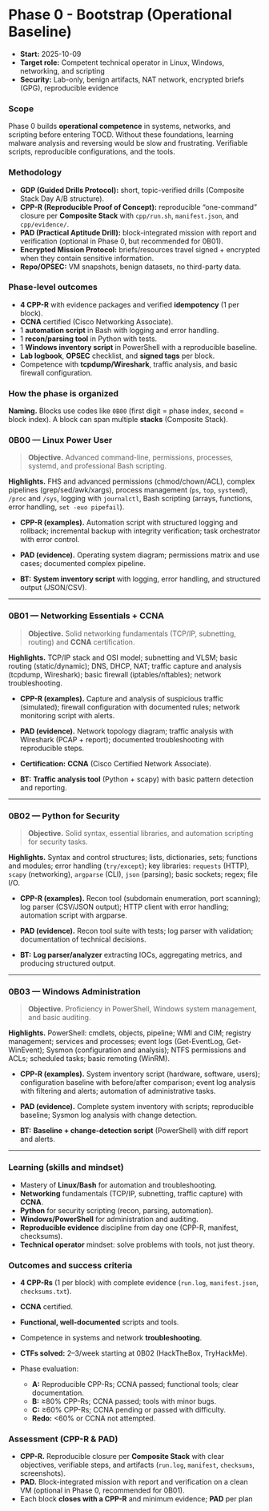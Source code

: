 # Phase 0 - Bootstrap (Operational Baseline)

- **Start:** 2025-10-09
- **Target role:** Competent technical operator in Linux, Windows, networking, and scripting
- **Security:** Lab-only, benign artifacts, NAT network, encrypted briefs (GPG), reproducible evidence

### Scope

Phase 0 builds **operational competence** in systems, networks, and scripting before entering TOCD. Without these foundations, learning malware analysis and reversing would be slow and frustrating. Verifiable scripts, reproducible configurations, and the tools.

### Methodology

* **GDP (Guided Drills Protocol):** short, topic-verified drills (Composite Stack Day A/B structure).
* **CPP-R (Reproducible Proof of Concept):** reproducible “one-command” closure per **Composite Stack** with `cpp/run.sh`, `manifest.json`, and `cpp/evidence/`.
* **PAD (Practical Aptitude Drill):** block-integrated mission with report and verification (optional in Phase 0, but recommended for 0B01).
* **Encrypted Mission Protocol:** briefs/resources travel signed + encrypted when they contain sensitive information.
* **Repo/OPSEC:** VM snapshots, benign datasets, no third-party data.


### Phase-level outcomes

* **4 CPP-R** with evidence packages and verified **idempotency** (1 per block).
* **CCNA** certified (Cisco Networking Associate).
* 1 **automation script** in Bash with logging and error handling.
* 1 **recon/parsing tool** in Python with tests.
* 1 **Windows inventory script** in PowerShell with a reproducible baseline.
* **Lab logbook**, **OPSEC** checklist, and **signed tags** per block.
* Competence with **tcpdump/Wireshark**, traffic analysis, and basic firewall configuration.


### How the phase is organized

**Naming.** Blocks use codes like `0B00` (first digit = phase index, second = block index). A block can span multiple **stacks** (Composite Stack).

### 0B00 — Linux Power User

> **Objective.** Advanced command-line, permissions, processes, systemd, and professional Bash scripting.

**Highlights.** FHS and advanced permissions (chmod/chown/ACL), complex pipelines (grep/sed/awk/xargs), process management (`ps`, `top`, `systemd`), `/proc` and `/sys`, logging with `journalctl`, Bash scripting (arrays, functions, error handling, `set -euo pipefail`).

- **CPP-R (examples).** Automation script with structured logging and rollback; incremental backup with integrity verification; task orchestrator with error control.

- **PAD (evidence).** Operating system diagram; permissions matrix and use cases; documented complex pipeline.

- **BT:** **System inventory script** with logging, error handling, and structured output (JSON/CSV).

---

### 0B01 — Networking Essentials + CCNA

> **Objective.** Solid networking fundamentals (TCP/IP, subnetting, routing) and **CCNA** certification.

**Highlights.** TCP/IP stack and OSI model; subnetting and VLSM; basic routing (static/dynamic); DNS, DHCP, NAT; traffic capture and analysis (tcpdump, Wireshark); basic firewall (iptables/nftables); network troubleshooting.

- **CPP-R (examples).** Capture and analysis of suspicious traffic (simulated); firewall configuration with documented rules; network monitoring script with alerts.

- **PAD (evidence).** Network topology diagram; traffic analysis with Wireshark (PCAP + report); documented troubleshooting with reproducible steps.

- **Certification:** **CCNA** (Cisco Certified Network Associate).

- **BT:** **Traffic analysis tool** (Python + scapy) with basic pattern detection and reporting.

---

### 0B02 — Python for Security

> **Objective.** Solid syntax, essential libraries, and automation scripting for security tasks.

**Highlights.** Syntax and control structures; lists, dictionaries, sets; functions and modules; error handling (`try/except`); key libraries: `requests` (HTTP), `scapy` (networking), `argparse` (CLI), `json` (parsing); basic sockets; regex; file I/O.

- **CPP-R (examples).** Recon tool (subdomain enumeration, port scanning); log parser (CSV/JSON output); HTTP client with error handling; automation script with argparse.

- **PAD (evidence).** Recon tool suite with tests; log parser with validation; documentation of technical decisions.

- **BT:** **Log parser/analyzer** extracting IOCs, aggregating metrics, and producing structured output.

---

### 0B03 — Windows Administration

> **Objective.** Proficiency in PowerShell, Windows system management, and basic auditing.

**Highlights.** PowerShell: cmdlets, objects, pipeline; WMI and CIM; registry management; services and processes; event logs (Get-EventLog, Get-WinEvent); Sysmon (configuration and analysis); NTFS permissions and ACLs; scheduled tasks; basic remoting (WinRM).

- **CPP-R (examples).** System inventory script (hardware, software, users); configuration baseline with before/after comparison; event log analysis with filtering and alerts; automation of administrative tasks.

- **PAD (evidence).** Complete system inventory with scripts; reproducible baseline; Sysmon log analysis with change detection.

- **BT:** **Baseline + change-detection script** (PowerShell) with diff report and alerts.

---

### Learning (skills and mindset)

* Mastery of **Linux/Bash** for automation and troubleshooting.
* **Networking** fundamentals (TCP/IP, subnetting, traffic capture) with **CCNA**.
* **Python** for security scripting (recon, parsing, automation).
* **Windows/PowerShell** for administration and auditing.
* **Reproducible evidence** discipline from day one (CPP-R, manifest, checksums).
* **Technical operator** mindset: solve problems with tools, not just theory.


### Outcomes and success criteria

* **4 CPP-Rs** (1 per block) with complete evidence (`run.log`, `manifest.json`, `checksums.txt`).
* **CCNA** certified.
* **Functional, well-documented** scripts and tools.
* Competence in systems and network **troubleshooting**.
* **CTFs solved:** 2–3/week starting at 0B02 (HackTheBox, TryHackMe).
* Phase evaluation:

  * **A:** Reproducible CPP-Rs; CCNA passed; functional tools; clear documentation.
  * **B:** ≥80% CPP-Rs; CCNA passed; tools with minor bugs.
  * **C:** ≥60% CPP-Rs; CCNA pending or passed with difficulty.
  * **Redo:** <60% or CCNA not attempted.

### Assessment (CPP-R & PAD)

* **CPP-R.** Reproducible closure per **Composite Stack** with clear objectives, verifiable steps, and artifacts (`run.log`, `manifest`, `checksums`, screenshots).
* **PAD.** Block-integrated mission with report and verification on a clean VM (optional in Phase 0, recommended for 0B01).
* Each block **closes with a CPP-R** and minimum evidence; **PAD** per plan

